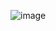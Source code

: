 ![image](https://github.com/Aidin-Khalili/microprocessor_-_assembly-01/assets/91956465/aabe43b2-eaf3-4138-a88c-820f3357698a)
